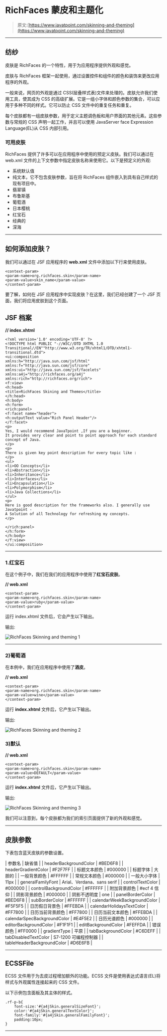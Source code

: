 # RichFaces 蒙皮和主题化

> 原文:[https://www.javatpoint.com/skinning-and-theming](https://www.javatpoint.com/skinning-and-theming)

* * *

## 纺纱

皮肤是 RichFaces 的一个特性，用于为应用程序提供外观和感觉。

皮肤与 RichFaces 框架一起使用，通过设置控件和组件的颜色和装饰来更改应用程序的外观。

一般来说，网页的外观是通过 CSS(层叠样式表)文件来处理的。皮肤允许我们使用工具，使其成为 CSS 的高级扩展。它是一组小字体和颜色参数的集合，可以应用于多种不同的样式。它可以防止 CSS 文件中的重复任务和重复。

每个皮肤都有一组皮肤参数，用于定义主题调色板和用户界面的其他元素。这些参数与常规的 CSS 声明一起工作，并且可以使用 JavaServer face Expression Language(EL)从 CSS 内部引用。

### 可用皮肤

RichFaces 提供了许多可以在应用程序中使用的预定义皮肤。我们可以通过在 web.xml 文件的上下文参数中指定皮肤名称来使用它。以下是预定义的外观:

*   系统默认值
*   纯文本，它不包含皮肤参数，旨在将 RichFaces 组件嵌入到具有自己样式的现有项目中。
*   翡翠镇
*   布鲁斯基
*   葡萄酒
*   日本樱桃
*   红宝石
*   经典的
*   深海

* * *

## 如何添加皮肤？

我们可以通过在 JSF 应用程序的 **web.xml** 文件中添加以下行来使用皮肤。

```
<context-param>
<param-name>org.richfaces.skin</param-name>
<param-value>skin_name</param-value>
</context-param>

```

要了解，如何在 JSF 应用程序中实现皮肤？在这里，我们已经创建了一个 JSF 页面，我们将应用皮肤到这个页面。

## JSF 档案

**// index.xhtml**

```
<?xml version='1.0' encoding='UTF-8' ?>
<!DOCTYPE html PUBLIC "-//W3C//DTD XHTML 1.0 Transitional//EN""http://www.w3.org/TR/xhtml1/DTD/xhtml1-transitional.dtd">
<ui:composition 
xmlns:h="http://java.sun.com/jsf/html"
xmlns:f="http://java.sun.com/jsf/core"
xmlns:ui="http://java.sun.com/jsf/facelets"
xmlns:a4j="http://richfaces.org/a4j"
xmlns:rich="http://richfaces.org/rich">
<f:view>
<h:head>
<title>RichFaces Skining and Themes</title>
</h:head>
<h:body>
<h:form>
<rich:panel>
<f:facet name="header">
<h:outputText value="Rich Panel Header"/>
</f:facet>
<p>
Yes, I would recommend JavaTpoint ,If you are a beginner. 
It provides very clear and point to point approach for each standard concept of Java.
</p>
<p>
There is given key point description for every topic like :
</p>
<ul>
<li>OO Concepts</li>
<li>Abstraction</li>
<li>Inheritance</li>
<li>Interfaces</li>
<li>Encapsulation</li>
<li>Polymorphism</li>
<li>Java Collections</li>
</ul>
<p>
Here is good description for the frameworks also. I generally use Javatpoint - 
A Solution of all Technology for refreshing my concepts.
</p>

</rich:panel>
</h:form>
</h:body>
</f:view>
</ui:composition>

```

* * *

### 1.红宝石

在这个例子中，我们在我们的应用程序中使用了**红宝石皮肤**。

**// web.xml**

```
<context-param>
<param-name>org.richfaces.skin</param-name>
<param-value>ruby</param-value>
</context-param>

```

运行 index.xhtml 文件后，它会产生以下输出。

输出:

![RichFaces Skinning and theming 1](../Images/bc6876e3c6e17fc1a170d26ad70203a4.png)

* * *

### 2)葡萄酒

在本例中，我们在应用程序中使用了**酒皮**。

**// web.xml**

```
<context-param>
<param-name>org.richfaces.skin</param-name>
<param-value>wine</param-value>
</context-param>

```

运行 **index.xhtml** 文件后，它产生以下输出。

输出:

![RichFaces Skinning and theming 2](../Images/03391a4099f875761a52c2e595243f70.png)

### 3)默认

**// web.xml**

```
<context-param>
<param-name>org.richfaces.skin</param-name>
<param-value>DEFAULT</param-value>
</context-param>

```

运行 **index.xhtml** 文件后，它产生以下输出。

输出:

![RichFaces Skinning and theming 3](../Images/e1096bfb0ff3fccb3c1ca7df0ceac215.png)

我们可以注意到，每个皮肤都为我们的索引页面提供了新的外观和感觉。

* * *

## 皮肤参数

下表包含蓝天皮肤的参数设置。

| 参数名 | 缺省值 |
| headerBackgroundColor | #BED6F8 |
| headerGradientColor | #F2F7FF |
| 标题文本颜色 | #000000 |
| 标题字体 | 大胆的 |
| 一般背景颜色 | #FFFFFF |
| 常规文本颜色 | #000000 |
| 一般大小字体 | 11px |
| generalFamilyFont | Arial、Verdana、sans serif |
| controlTextColor | #000000 |
| controlBackgroundColor | #FFFFFF |
| 附加背景颜色 | #ecf 4 信仰 |
| 阴影背景颜色 | #000000 |
| 阴影不透明度 | one |
| panelBorderColor | #BED6F8 |
| subBorderColor | #FFFFFF |
| calendarWeekBackgroundColor | #F5F5F5 |
| 日历假日背景色 | #FFEBDA |
| calendarHolidaysTextColor | #FF7800 |
| 日历当前背景颜色 | #FF7800 |
| 日历当前文本颜色 | #FFEBDA |
| calendarSpecBackgroundColor | #E4F5E2 |
| 日历光谱颜色 | #000000 |
| editorBackgroundColor | #F1F1F1 |
| editBackgroundColor | #FEFFDA |
| 错误颜色 | #FF0000 |
| gradientType | 平原 |
| tabBackgroundColor | #C6DEFF |
| tabDisabledTextColor | S7-1200 可编程控制器 |
| tableHeaderBackgroundColor | #D6E6FB |

* * *

## ECSSFile

ECSS 文件用于为去皮过程增加额外的功能。ECSS 文件是使用表达式语言(EL)将样式与外观属性连接起来的 CSS 文件。

以下示例包含面板及其主体的样式。

```
.rf-p-b{
	font-size:'#{a4jSkin.generalSizeFont}';
	color:'#{a4jSkin.generalTextColor}';
	font-family:'#{a4jSkin.generalFamilyFont}';
	padding:10px;
}

```

* * *